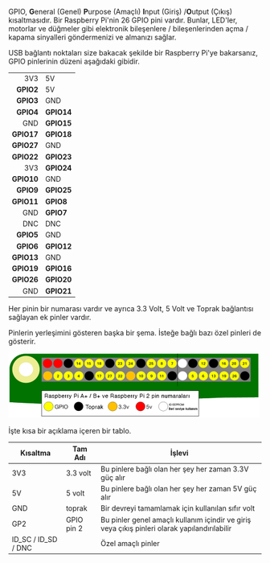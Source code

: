 GPIO, **G**eneral (Genel) **P**urpose (Amaçlı) **I**nput (Giriş) /**O**utput (Çıkış) kısaltmasıdır. Bir Raspberry Pi'nin 26 GPIO pini vardır. Bunlar, LED'ler, motorlar ve düğmeler gibi elektronik bileşenlere / bileşenlerinden açma / kapama sinyalleri göndermenizi ve almanızı sağlar.

USB bağlantı noktaları size bakacak şekilde bir Raspberry Pi'ye bakarsanız, GPIO pinlerinin düzeni aşağıdaki gibidir.

|            |            |
| ----------:|:---------- |
|        3V3 | 5V         |
|  **GPIO2** | 5V         |
|  **GPIO3** | GND        |
|  **GPIO4** | **GPIO14** |
|        GND | **GPIO15** |
| **GPIO17** | **GPIO18** |
| **GPIO27** | GND        |
| **GPIO22** | **GPIO23** |
|        3V3 | **GPIO24** |
| **GPIO10** | GND        |
|  **GPIO9** | **GPIO25** |
| **GPIO11** | **GPIO8**  |
|        GND | **GPIO7**  |
|        DNC | DNC        |
|  **GPIO5** | GND        |
|  **GPIO6** | **GPIO12** |
| **GPIO13** | GND        |
| **GPIO19** | **GPIO16** |
| **GPIO26** | **GPIO20** |
|        GND | **GPIO21** |

Her pinin bir numarası vardır ve ayrıca 3.3 Volt, 5 Volt ve Toprak bağlantısı sağlayan ek pinler vardır.

Pinlerin yerleşimini gösteren başka bir şema. İsteğe bağlı bazı özel pinleri de gösterir.

![pinout](images/pinout.png)

İşte kısa bir açıklama içeren bir tablo.

| Kısaltma              | Tam Adı    | İşlevi                                                                                        |
| --------------------- | ---------- | --------------------------------------------------------------------------------------------- |
| 3V3                   | 3.3 volt   | Bu pinlere bağlı olan her şey her zaman 3.3V güç alır                                         |
| 5V                    | 5 volt     | Bu pinlere bağlı olan her şey her zaman 5V güç alır                                           |
| GND                   | toprak     | Bir devreyi tamamlamak için kullanılan sıfır volt                                             |
| GP2                   | GPIO pin 2 | Bu pinler genel amaçlı kullanım içindir ve giriş veya çıkış pinleri olarak yapılandırılabilir |
| ID_SC / ID_SD / DNC |            | Özel amaçlı pinler                                                                            |
